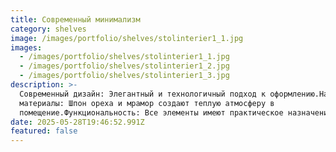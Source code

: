 ```yaml
---
title: Современный минимализм
category: shelves
image: /images/portfolio/shelves/stolinterier1_1.jpg
images:
  - /images/portfolio/shelves/stolinterier1_1.jpg
  - /images/portfolio/shelves/stolinterier1_2.jpg
  - /images/portfolio/shelves/stolinterier1_3.jpg
description: >-
  Современный дизайн: Элегантный и технологичный подход к оформлению.Натуральные
  материалы: Шпон ореха и мрамор создают теплую атмосферу в
  помещение.Функциональность: Все элементы имеют практическое назначение.
date: 2025-05-28T19:46:52.991Z
featured: false
---
```

